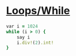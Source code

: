 [1]: http://rosettacode.org/wiki/Loops/While

# [Loops/While][1]

```ruby
var i = 1024
while (i > 0) {
    say i
    i.div!(2).int!
}
```
